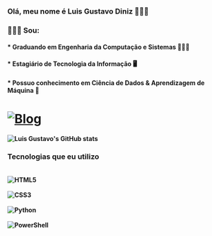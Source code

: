 ### Olá, meu nome é Luis Gustavo Diniz 👋👋👋
### 🙋🏾‍♂️ Sou: 
#### * Graduando em <strong>Engenharia da Computação e Sistemas<strong> 👨🏾‍💻
#### * Estagiário de <strong>Tecnologia da Informação<strong> 🖥️
#### * Possuo conhecimento em <strong>Ciência de Dados & Aprendizagem de Máquina<strong> 🤖

# [![Blog](    https://img.shields.io/badge/LinkedIn-0077B5?style=for-the-badge&logo=linkedin&logoColor=white)](https://www.linkedin.com/in/luis-gustavo-diniz-pereira-0b64411b4/)

![Luis Gustavo's GitHub stats](https://github-readme-stats.vercel.app/api?username=luisgustavd&show_icons=true&theme=transparent)

### Tecnologias que eu utilizo 
<div style="display: inline_block"><br>
    <img align="center" alt="HTML5" src="https://img.shields.io/badge/HTML-239120?style=for-the-badge&logo=html5&logoColor=white">
</div> 
<div style="display: inline_block"><br>
    <img align="center" alt="CSS3" src="https://img.shields.io/badge/CSS-239120?&style=for-the-badge&logo=css3&logoColor=white">
</div> 
<div style="display: inline_block"><br>
    <img align="center" alt="Python" src="https://www.flaticon.com/br/icone-gratis/python_1822899?term=python&page=1&position=5&origin=search&related_id=1822899">
</div> 
<div style="display: inline_block"><br>
    <img align="center" alt="PowerShell" src="https://img.shields.io/badge/Powershell-2CA5E0?style=for-the-badge&logo=powershell&logoColor=white">
</div> 
